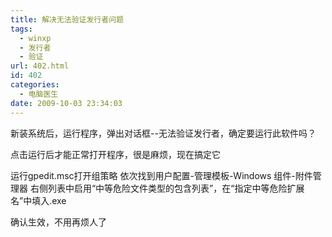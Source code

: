```yaml
---
title: 解决无法验证发行者问题
tags:
  - winxp
  - 发行者
  - 验证
url: 402.html
id: 402
categories:
  - 电脑医生
date: 2009-10-03 23:34:03
---
```


新装系统后，运行程序，弹出对话框--无法验证发行者，确定要运行此软件吗？  

点击运行后才能正常打开程序，很是麻烦，现在搞定它  

运行gpedit.msc打开组策略 依次找到用户配置-管理模板-Windows 组件-附件管理器 右侧列表中启用“中等危险文件类型的包含列表”，在“指定中等危险扩展名”中填入.exe  

确认生效，不用再烦人了